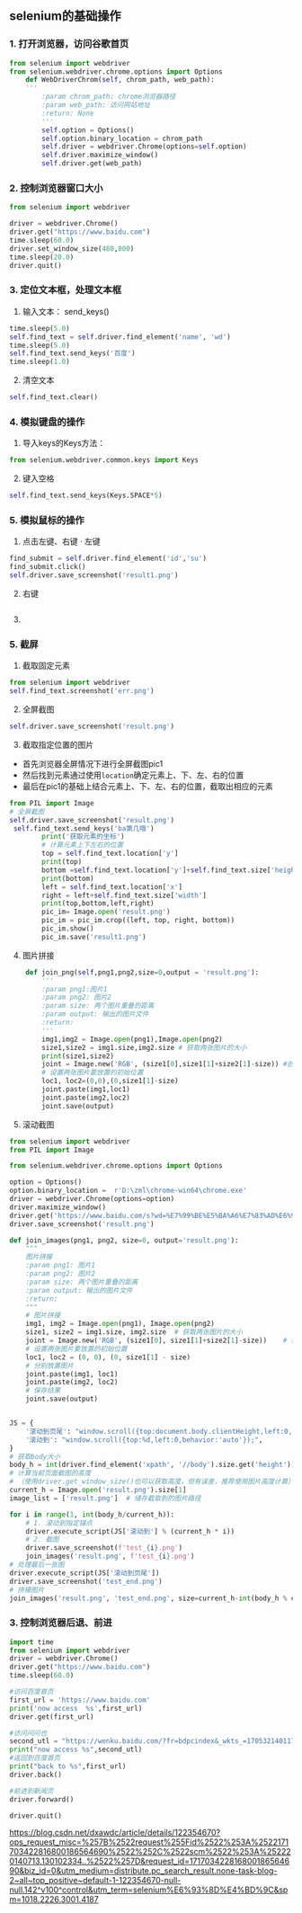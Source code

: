 
## selenium的基础操作
### 1. 打开浏览器，访问谷歌首页
```python
from selenium import webdriver
from selenium.webdriver.chrome.options import Options
    def WebDriverChrom(self, chrom_path, web_path):
    '''
        :param chrom_path: chrome浏览器路径
        :param web_path: 访问网站地址
        :return: None
        '''
        self.option = Options()
        self.option.binary_location = chrom_path
        self.driver = webdriver.Chrome(options=self.option)
        self.driver.maximize_window()
        self.driver.get(web_path)
```
### 2. 控制浏览器窗口大小
```python
from selenium import webdriver

driver = webdriver.Chrome()
driver.get("https://www.baidu.com")
time.sleep(60.0)
driver.set_window_size(480,800)
time.sleep(20.0)
driver.quit()
```
### 3. 定位文本框，处理文本框
1. 输入文本：
send_keys()
```python
time.sleep(5.0)
self.find_text = self.driver.find_element('name', 'wd')
time.sleep(5.0)
self.find_text.send_keys('百度')
time.sleep(1.0)
```
2. 清空文本

```python
self.find_text.clear()
```
### 4. 模拟键盘的操作
1. 导入keys的Keys方法：
```python
from selenium.webdriver.common.keys import Keys
```
2. 键入空格
```python
self.find_text.send_keys(Keys.SPACE*5)
```
### 5. 模拟鼠标的操作
1. 点击左键、右键
· 左键
```python
find_submit = self.driver.find_element('id','su')
find_submit.click()
self.driver.save_screenshot('result1.png')
```
2. 右键
```python

```
3. 
### 5. 截屏
1. 截取固定元素
```python
from selenium import webdriver
self.find_text.screenshot('err.png')
```
2. 全屏截图
```python
self.driver.save_screenshot('result.png')
```
3. 截取指定位置的图片
- 首先浏览器全屏情况下进行全屏截图pic1
- 然后找到元素通过使用`location`确定元素上、下、左、右的位置
- 最后在pic1的基础上结合元素上、下、左、右的位置，截取出相应的元素
```python
from PIL import Image
# 全屏截图
self.driver.save_screenshot('result.png')
 self.find_text.send_keys('ba第几哦')
        print('获取元素的坐标')
        # 计算元素上下左右的位置
        top = self.find_text.location['y']
        print(top)
        bottom =self.find_text.location['y']+self.find_text.size['height']
        print(bottom)
        left = self.find_text.location['x']
        right = left+self.find_text.size['width']
        print(top,bottom,left,right)
        pic_im= Image.open('result.png')
        pic_im = pic_im.crop((left, top, right, bottom))
        pic_im.show()
        pic_im.save('result1.png')
```
4. 图片拼接
```python
    def join_png(self,png1,png2,size=0,output = 'result.png'):
        '''
        :param png1:图片1
        :param png2: 图片2
        :param size: 两个图片重叠的距离
        :param output: 输出的图片文件
        :return:
        '''
        img1,img2 = Image.open(png1),Image.open(png2)
        size1,size2 = img1.size,img2.size # 获取两张图片的大小
        print(size1,size2)
        joint = Image.new('RGB', (size1[0],size1[1]+size2[1]-size)) #创建一个空白图片
        # 设置两张图片要放置的初始位置
        loc1, loc2=(0,0),(0,size1[1]-size)
        joint.paste(img1,loc1)
        joint.paste(img2,loc2)
        joint.save(output)
```
5. 滚动截图
```python
from selenium import webdriver
from PIL import Image

from selenium.webdriver.chrome.options import Options

option = Options()
option.binary_location =  r'D:\zml\chrome-win64\chrome.exe'
driver = webdriver.Chrome(options=option)
driver.maximize_window()
driver.get('https://www.baidu.com/s?wd=%E7%99%BE%E5%BA%A6%E7%83%AD%E6%90%9C&sa=ire_dl_gh_logo_texing&rsv_dl=igh_logo_pcs')
driver.save_screenshot('result.png')

def join_images(png1, png2, size=0, output='result.png'):
    """
    图片拼接
    :param png1: 图片1
    :param png2: 图片2
    :param size: 两个图片重叠的距离
    :param output: 输出的图片文件
    :return:
    """
    # 图片拼接
    img1, img2 = Image.open(png1), Image.open(png2)
    size1, size2 = img1.size, img2.size  # 获取两张图片的大小
    joint = Image.new('RGB', (size1[0], size1[1]+size2[1]-size))    # 创建一个空白图片
    # 设置两张图片要放置的初始位置
    loc1, loc2 = (0, 0), (0, size1[1] - size)
    # 分别放置图片
    joint.paste(img1, loc1)
    joint.paste(img2, loc2)
    # 保存结果
    joint.save(output)


JS = {
    '滚动到页尾': "window.scroll({top:document.body.clientHeight,left:0,behavior:'auto'});",
    '滚动到': "window.scroll({top:%d,left:0,behavior:'auto'});",
}
# 获取body大小
body_h = int(driver.find_element('xpath', '//body').size.get('height'))
# 计算当前页面截图的高度
# （使用driver.get_window_size()也可以获取高度，但有误差，推荐使用图片高度计算）
current_h = Image.open('result.png').size[1]
image_list = ['result.png']  # 储存截取到的图片路径

for i in range(1, int(body_h/current_h)):
    # 1. 滚动到指定锚点
    driver.execute_script(JS['滚动到'] % (current_h * i))
    # 2. 截图
    driver.save_screenshot(f'test_{i}.png')
    join_images('result.png', f'test_{i}.png')
# 处理最后一张图
driver.execute_script(JS['滚动到页尾'])
driver.save_screenshot('test_end.png')
# 拼接图片
join_images('result.png', 'test_end.png', size=current_h-int(body_h % current_h))

```
### 3. 控制浏览器后退、前进
```python
import time
from selenium import webdriver
driver = webdriver.Chrome()
driver.get("https://www.baidu.com")
time.sleep(60.0)

#访问百度首页
first_url = 'https://www.baidu.com'
print('now access  %s',first_url)
driver.get(first_url)

#访问问问也
second_utl = "https://wenku.baidu.com/?fr=bdpcindex&_wkts_=1705321401173"
print("now access %s",second_utl)
#返回到百度首页
print("back to %s",first_url)
driver.back()

#前进到新闻页
driver.forward()

driver.quit()


```
https://blog.csdn.net/dxawdc/article/details/122354670?ops_request_misc=%257B%2522request%255Fid%2522%253A%2522171703422816800186564690%2522%252C%2522scm%2522%253A%252220140713.130102334..%2522%257D&request_id=171703422816800186564690&biz_id=0&utm_medium=distribute.pc_search_result.none-task-blog-2~all~top_positive~default-1-122354670-null-null.142^v100^control&utm_term=selenium%E6%93%8D%E4%BD%9C&spm=1018.2226.3001.4187
